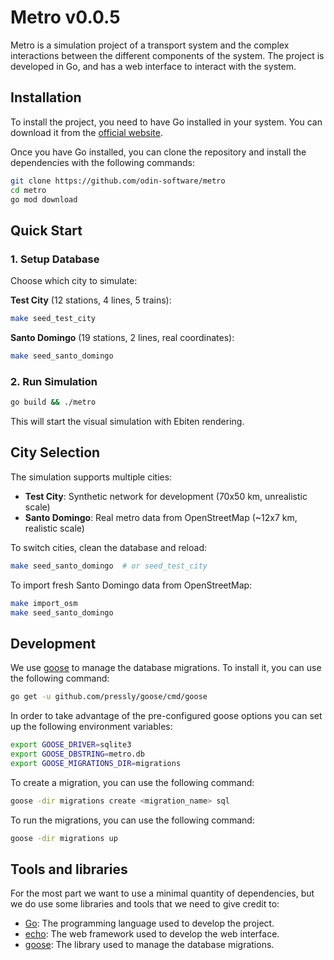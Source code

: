# Metro v0.0.5

Metro is a simulation project of a transport system and the complex interactions between the different components of the system. The project is developed in Go, and has a web interface to interact with the system.

## Installation

To install the project, you need to have Go installed in your system. You can download it from the [official website](https://golang.org/).

Once you have Go installed, you can clone the repository and install the dependencies with the following commands:

```bash
git clone https://github.com/odin-software/metro
cd metro
go mod download
```

## Quick Start

### 1. Setup Database

Choose which city to simulate:

**Test City** (12 stations, 4 lines, 5 trains):

```bash
make seed_test_city
```

**Santo Domingo** (19 stations, 2 lines, real coordinates):

```bash
make seed_santo_domingo
```

### 2. Run Simulation

```bash
go build && ./metro
```

This will start the visual simulation with Ebiten rendering.

## City Selection

The simulation supports multiple cities:

- **Test City**: Synthetic network for development (70x50 km, unrealistic scale)
- **Santo Domingo**: Real metro data from OpenStreetMap (~12x7 km, realistic scale)

To switch cities, clean the database and reload:

```bash
make seed_santo_domingo  # or seed_test_city
```

To import fresh Santo Domingo data from OpenStreetMap:

```bash
make import_osm
make seed_santo_domingo
```

## Development

We use [goose](https://github.com/pressly/goose) to manage the database migrations. To install it, you can use the following command:

```bash
go get -u github.com/pressly/goose/cmd/goose
```

In order to take advantage of the pre-configured goose options you can set up the following environment variables:

```bash
export GOOSE_DRIVER=sqlite3
export GOOSE_DBSTRING=metro.db
export GOOSE_MIGRATIONS_DIR=migrations
```

To create a migration, you can use the following command:

```bash
goose -dir migrations create <migration_name> sql
```

To run the migrations, you can use the following command:

```bash
goose -dir migrations up
```

## Tools and libraries

For the most part we want to use a minimal quantity of dependencies, but we do use some libraries and tools that we need to give credit to:

- [Go](https://golang.org/): The programming language used to develop the project.
- [echo](https://echo.labstack.com/): The web framework used to develop the web interface.
- [goose](https://github.com/pressly/goose): The library used to manage the database migrations.
